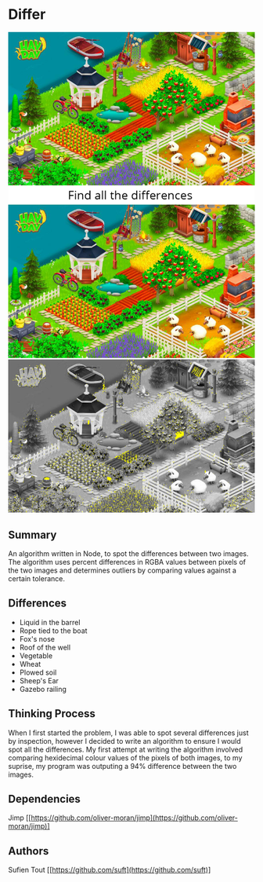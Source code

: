# Differ
![Original](./QAtest.jpg)
![Result](./differences.jpg)

## Summary
An algorithm written in Node, to spot the differences between two images. The algorithm uses percent differences in RGBA values between pixels of the two images and determines outliers by comparing values against a certain tolerance.

## Differences
* Liquid in the barrel
* Rope tied to the boat
* Fox's nose
* Roof of the well
* Vegetable
* Wheat
* Plowed soil
* Sheep's Ear
* Gazebo railing

## Thinking Process
When I first started the problem, I was able to spot several differences just by inspection, however I decided to write an algorithm to ensure I would spot all the differences. My first attempt at writing the algorithm involved comparing hexidecimal colour values of the pixels of both images, to my suprise, my program was outputing a 94% difference between the two images. 


## Dependencies
Jimp [[https://github.com/oliver-moran/jimp](https://github.com/oliver-moran/jimp)]

## Authors
Sufien Tout [[https://github.com/suft](https://github.com/suft)]
